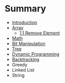 # Summary

* [Introduction](README.md)
* [Array](chapter1.md)
   * [1.1 Remove Element](11_remove_element.md)
* [Math](math.md)
* [Bit Manipulation](bit_manipulation.md)
* [Tree](tree.md)
* [Dynamic Programming](dynamic_programming.md)
* [Backtracking](backtracking.md)
* Greedy
* Linked List
* String

